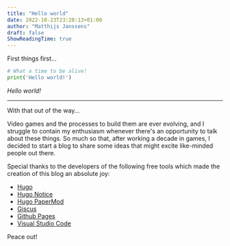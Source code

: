 ```yaml
---
title: "Hello world"
date: 2022-10-23T23:28:13+01:00
author: "Matthijs Janssens"
draft: false
ShowReadingTime: true
---
```


First things first... 

```Python
# What a time to be alive!
print('Hello world!')
```

*Hello world!*

---

With that out of the way...

Video games and the processes to build them are ever evolving, and I struggle to contain my enthusiasm whenever there's an opportunity to talk about these things. So much so that, after working a decade in games, I decided to start a blog to share some ideas that might excite like-minded people out there.

Special thanks to the developers of the following free tools which made the creation of this blog an absolute joy:

* [Hugo](https://gohugo.io)
* [Hugo Notice](https://github.com/martignoni/hugo-notice)
* [Hugo PaperMod](https://github.com/adityatelange/hugo-PaperMod)
* [Giscus](https://giscus.app)
* [Github Pages](https://pages.github.com)
* [Visual Studio Code](https://code.visualstudio.com)

Peace out!